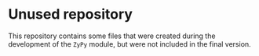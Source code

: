 # Unused repository

This repository contains some files that were created during the development of the `ZyPy` module, but were not included in the final version.